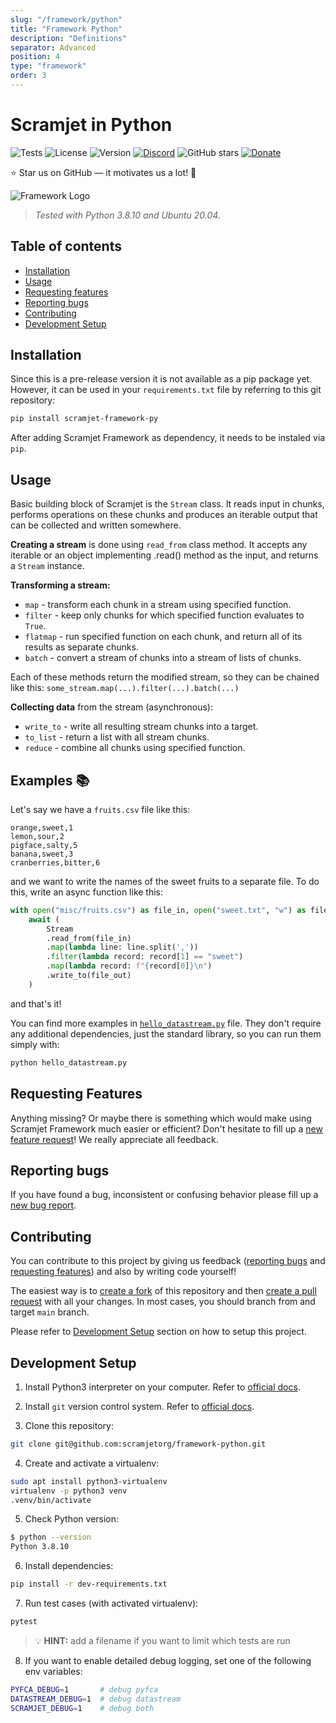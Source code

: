 ```yaml
---
slug: "/framework/python"
title: "Framework Python"
description: "Definitions"
separator: Advanced
position: 4
type: "framework"
order: 3
---
```


# Scramjet in Python

![Tests](https://github.com/scramjetorg/framework-python/actions/workflows/test.yml/badge.svg?branch=main)
![License](https://img.shields.io/github/license/scramjetorg/framework-python?color=green&style=plastic)
![Version](https://img.shields.io/github/v/tag/scramjetorg/framework-python?label=version&color=blue&style=plastic)
[![Discord](https://img.shields.io/discord/925384545342201896?label=discord)](https://discord.gg/52USU8q7AX)
![GitHub stars](https://img.shields.io/github/stars/scramjetorg/framework-python?color=pink&style=plastic)
[![Donate](https://img.shields.io/badge/Donate-PayPal-green.svg?color=yellow&style=plastic)](https://www.paypal.com/cgi-bin/webscr?cmd=_s-xclick&hosted_button_id=7F7V65C43EBMW)

⭐ Star us on GitHub — it motivates us a lot! 🚀

![Framework Logo](https://assets.scramjet.org/images/framework-logo-256.svg)

> _Tested with Python 3.8.10 and Ubuntu 20.04._

## Table of contents

- [Installation](#installation)
- [Usage](#usage)
- [Requesting features](#requesting-features)
- [Reporting bugs](#reporting-bugs)
- [Contributing](#contributing)
- [Development Setup](#development-setup)

## Installation

Since this is a pre-release version it is not available as a pip package yet. However, it can be used in your `requirements.txt` file by referring to this git repository:

```bash
pip install scramjet-framework-py
```

After adding Scramjet Framework as dependency, it needs to be instaled via `pip`.

## Usage

Basic building block of Scramjet is the `Stream` class. It reads input in
chunks, performs operations on these chunks and produces an iterable output
that can be collected and written somewhere.

**Creating a stream** is done using `read_from` class method. It accepts
any iterable or an object implementing .read() method as the input, and returns
a `Stream` instance.

**Transforming a stream:**

- `map` - transform each chunk in a stream using specified function.
- `filter` - keep only chunks for which specified function evaluates to `True`.
- `flatmap` - run specified function on each chunk, and return all of its results as separate chunks.
- `batch` - convert a stream of chunks into a stream of lists of chunks.

Each of these methods return the modified stream, so they can be chained like
this: `some_stream.map(...).filter(...).batch(...)`

**Collecting data** from the stream (asynchronous):

- `write_to` - write all resulting stream chunks into a target.
- `to_list` - return a list with all stream chunks.
- `reduce` - combine all chunks using specified function.

## Examples :books:

Let's say we have a `fruits.csv` file like this:

```csv
orange,sweet,1
lemon,sour,2
pigface,salty,5
banana,sweet,3
cranberries,bitter,6
```

and we want to write the names of the sweet fruits to a separate file.
To do this, write an async function like this:

```python
with open("misc/fruits.csv") as file_in, open("sweet.txt", "w") as file_out:
    await (
        Stream
        .read_from(file_in)
        .map(lambda line: line.split(','))
        .filter(lambda record: record[1] == "sweet")
        .map(lambda record: f"{record[0]}\n")
        .write_to(file_out)
    )
```

and that's it!

You can find more examples in [`hello_datastream.py`](./hello_datastream.py)
file. They don't require any additional dependencies, just the standard library,
so you can run them simply with:

```bash
python hello_datastream.py
```

## Requesting Features

Anything missing? Or maybe there is something which would make using Scramjet Framework much easier or efficient? Don't hesitate to fill up a [new feature request](https://github.com/scramjetorg/framework-python/issues/new)! We really appreciate all feedback.

## Reporting bugs

If you have found a bug, inconsistent or confusing behavior please fill up a [new bug report](https://github.com/scramjetorg/framework-python/issues/new).

## Contributing

You can contribute to this project by giving us feedback ([reporting bugs](#reporting-bugs) and [requesting features](#reporting-features)) and also by writing code yourself!

The easiest way is to [create a fork](https://docs.github.com/en/get-started/quickstart/fork-a-repo) of this repository and then [create a pull request](https://docs.github.com/en/pull-requests/collaborating-with-pull-requests/proposing-changes-to-your-work-with-pull-requests/creating-a-pull-request-from-a-fork) with all your changes. In most cases, you should branch from and target `main` branch.

Please refer to [Development Setup](#development-setup) section on how to setup this project.

## Development Setup

1. Install Python3 interpreter on your computer. Refer to [official docs](https://wiki.python.org/moin/BeginnersGuide/Download).

2. Install `git` version control system. Refer to [official docs](https://git-scm.com/downloads).

3. Clone this repository:

```bash
git clone git@github.com:scramjetorg/framework-python.git
```

4. Create and activate a virtualenv:

```bash
sudo apt install python3-virtualenv
virtualenv -p python3 venv
.venv/bin/activate
```

5. Check Python version:

```bash
$ python --version
Python 3.8.10
```

6. Install dependencies:

```bash
pip install -r dev-requirements.txt
```

7. Run test cases (with activated virtualenv):

```bash
pytest
```

> :bulb: **HINT:** add a filename if you want to limit which tests are run

8. If you want to enable detailed debug logging, set one of the following env variables:

```bash
PYFCA_DEBUG=1       # debug pyfca
DATASTREAM_DEBUG=1  # debug datastream
SCRAMJET_DEBUG=1    # debug both
```
